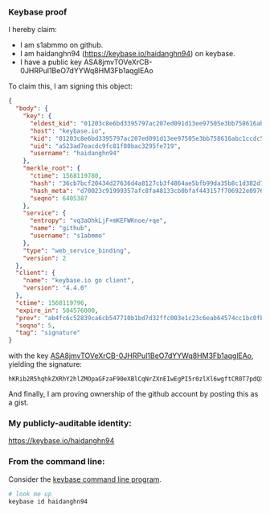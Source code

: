 ### Keybase proof

I hereby claim:

  * I am s1abmmo on github.
  * I am haidanghn94 (https://keybase.io/haidanghn94) on keybase.
  * I have a public key ASA8jmvTOVeXrCB-0JHRPul1BeO7dYYWq8HM3Fb1aqglEAo

To claim this, I am signing this object:

```json
{
  "body": {
    "key": {
      "eldest_kid": "01203c8e6bd3395797ac207ed091d13ee97505e3bb758616abc1ccdc56f56aa825100a",
      "host": "keybase.io",
      "kid": "01203c8e6bd3395797ac207ed091d13ee97505e3bb758616abc1ccdc56f56aa825100a",
      "uid": "a523ad7eacdc9fc81f80bac3295fe719",
      "username": "haidanghn94"
    },
    "merkle_root": {
      "ctime": 1568119780,
      "hash": "36cb7bcf20434d27636d4a8127cb3f4864ae5bfb99da35b8c1d382d78f2f2f0ae92356d164a8a0662e8e60c4c39770470930a8d0679e211b0e5d38b4b695caf8",
      "hash_meta": "d70023c91999357afc8fa48133cb0bfaf443157f706922e0976686b560328048",
      "seqno": 6405387
    },
    "service": {
      "entropy": "vq3aOhkLjF+mKEFWKnoe/+qe",
      "name": "github",
      "username": "s1abmmo"
    },
    "type": "web_service_binding",
    "version": 2
  },
  "client": {
    "name": "keybase.io go client",
    "version": "4.4.0"
  },
  "ctime": 1568119796,
  "expire_in": 504576000,
  "prev": "ab4fc6c52839ca6cb547710b1bd7d32ffc003e1c23c6eab64574cc1bc0fb4705",
  "seqno": 5,
  "tag": "signature"
}
```

with the key [ASA8jmvTOVeXrCB-0JHRPul1BeO7dYYWq8HM3Fb1aqglEAo](https://keybase.io/haidanghn94), yielding the signature:

```
hKRib2R5hqhkZXRhY2hlZMOpaGFzaF90eXBlCqNrZXnEIwEgPI5r0zlXl6wgftCR0T7pdQXju3WGFqvBzNxW9WqoJRAKp3BheWxvYWTESpcCBcQgq0/GxSg5ymy1R3ELG9fTL/wAPhwjxuq2RXTMG8D7RwXEIHWS+HS9EDdWgCSM5uPT3ZTa7hoEcapHWP+b74v17ZEZAgHCo3NpZ8RAJnszl+K2v04hFaVotJQgjff3DSRn1t9HWEJdQ4K8ZdAKoHog/OUBxoi0Z5I6CCj4Djn707MGQwoa1OzRt0FDCqhzaWdfdHlwZSCkaGFzaIKkdHlwZQildmFsdWXEIAmQSXWBENmNRMAmOZrXEq6B1A1zgZUHSxmzpJIKKCNZo3RhZ80CAqd2ZXJzaW9uAQ==

```

And finally, I am proving ownership of the github account by posting this as a gist.

### My publicly-auditable identity:

https://keybase.io/haidanghn94

### From the command line:

Consider the [keybase command line program](https://keybase.io/download).

```bash
# look me up
keybase id haidanghn94
```
